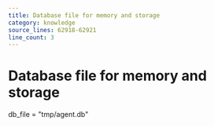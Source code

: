 ```yaml
---
title: Database file for memory and storage
category: knowledge
source_lines: 62918-62921
line_count: 3
---
```


# Database file for memory and storage
db_file = "tmp/agent.db"

